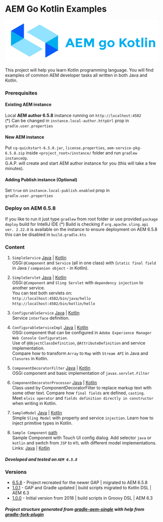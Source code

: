 # AEM Go Kotlin Examples

![logo](./src/resources/logo.png)

This project will help you learn Kotlin programming language. 
You will find examples of common AEM developer tasks all written in both Java and Kotlin.

### Prerequisites

#### Existing AEM instance
Local **AEM author 6.5.8** instance running on `http://localhost:4502`  
(*) Can be changed in `instance.local-author.httpUrl` prop in `gradle.user.properties`

#### New AEM instance
Put `cq-quickstart-6.5.0.jar`, `license.properties`, `aem-service-pkg-6.5.8.zip` 
inside `<project_root>/instance/` folder and run `gradlew instanceUp`.  
G.A.P. will create and start AEM author instance for you (this will take a few minutes).

#### Adding Publish instance (Optional)
Set `true` on `instance.local-publish.enabled` prop in `gradle.user.properties`

### Deploy on AEM 6.5.8 

If you like to run it just type `gradlew` from root folder or use provided `package deploy` build for IntelliJ IDE
(*) Build is checking if `org.apache.sling.api ver. 2.22.0` is available on the instance to ensure deployment on AEM 6.5.8 
this can be disabled in `build.gradle.kts`

### Content

1. `SimpleService` 
[Java](/src/main/java/com/szokone/aem/gokotlin/java/service/SimpleService.java) 
|
[Kotlin](/src/main/kotlin/com/szokone/aem/gokotlin/kotlin/service/SimpleService.kt)  
OSGi `@Component` and `Service` (all in one class) with (`static final field` in Java / `companion object` - in Kotlin).

2. `SimpleServlet`
[Java](/src/main/java/com/szokone/aem/gokotlin/java/servlet/SimpleServlet.java) 
|
[Kotlin](/src/main/kotlin/com/szokone/aem/gokotlin/kotlin/servlet/SimpleServlet.kt)  
OSGi `@Component` and `Sling Servlet` with `dependency injection` to another service.  
You can test both servlets on:  
`http://localhost:4502/bin/java/hello`  
`http://localhost:4502/bin/kotlin/hello`

3. `ConfigurableService`
[Java](/src/main/java/com/szokone/aem/gokotlin/java/service/ConfigurableService.java) 
|
[Kotlin](/src/main/kotlin/com/szokone/aem/gokotlin/kotlin/service/ConfigurableService.kt)  
Service `interface` definition.

4. `ConfigurableServiceImpl`
[Java](/src/main/java/com/szokone/aem/gokotlin/java/service/impl/ConfigurableServiceImpl.java) 
|
[Kotlin](/src/main/kotlin/com/szokone/aem/gokotlin/kotlin/service/impl/ConfigurableServiceImpl.kt)  
OSGi component that can be configured in `Adobe Experience Manager Web Console Configuration`.  
Use of `@ObjectClassDefinition`, `@AttributeDefinition` and service implementation.  
Compare how to transform `Array` to `Map` with `Stream API` in Java and `Closures` in Kotlin.

5. `ComponentDecoratorFilter`
[Java](/src/main/java/com/szokone/aem/gokotlin/java/filter/ComponentDecoratorFilter.java) 
|
[Kotlin](/src/main/kotlin/com/szokone/aem/gokotlin/kotlin/filter/ComponentDecoratorFilter.kt)  
OSGi component and basic implementation of `javax.servlet.Filter`

6. `ComponentDecoratorProcessor`
[Java](/src/main/java/com/szokone/aem/gokotlin/java/filter/ComponentDecoratorProcessor.java) 
|
[Kotlin](/src/main/kotlin/com/szokone/aem/gokotlin/kotlin/filter/ComponentDecoratorProcessor.kt)  
Class used by ComponentDecoratorFilter to replace markup text with some other text. 
Compare how `final fields` are defined, `casting`.  
Meet `elvis operator` and `fields definition directly in constructor` when writing in Kotlin.

7. `SampleModel`
[Java](/src/main/java/com/szokone/aem/gokotlin/java/model/SampleModel.java) 
|
[Kotlin](/src/main/kotlin/com/szokone/aem/gokotlin/kotlin/model/SampleModel.kt)  
Simple `Sling Model` with property and service `injection`. Learn how to inject primitive types in Kotlin.

8. `Sample Component`
[path](src/main/content/jcr_root/apps/aem-go-kotlin-examples/components/sample)  
Sample Component with Touch UI config dialog. 
Add selector `java` or `kotlin` and switch from `JSP` to `HTL` with different model implementations. Links: 
[Java](http://localhost:4502/content/experience-fragments/go-kotlin/master.java.html)
   |
[Kotlin](http://localhost:4502/content/experience-fragments/go-kotlin/master.kotlin.html)
   
##### Developed and tested on `AEM 6.5.8`

### Versions
* [6.5.8](https://github.com/szymon-owczarzak/aem-go-kotlin-examples/blob/6.5.8/README.md) - Project recreated for the newer GAP | migrated to AEM 6.5.8
* [1.0.1](https://github.com/szymon-owczarzak/aem-go-kotlin-examples/blob/1.0.1/README.md) - GAP and Gradle updated | build scripts migrated to Kotlin DSL | AEM 6.3
* [1.0.0](https://github.com/szymon-owczarzak/aem-go-kotlin-examples/blob/1.0.0/README.md) - Initial version from 2018 | build scripts in Groovy DSL | AEM 6.3

##### Project structure generated from [gradle-aem-single](https://github.com/Cognifide/gradle-aem-single) with help from [gradle-fork-plugin](https://github.com/neva-dev/gradle-fork-plugin)